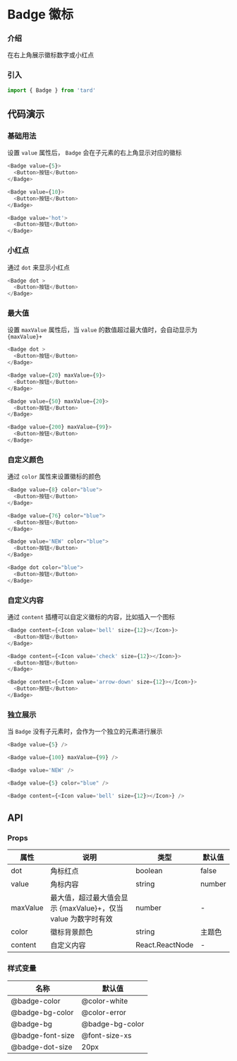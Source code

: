 # Badge 徽标
### 介绍
在右上角展示徽标数字或小红点
### 引入
```js
import { Badge } from 'tard'
```
## 代码演示
### 基础用法
设置 `value` 属性后， `Badge` 会在子元素的右上角显示对应的徽标
```js
<Badge value={5}>
  <Button>按钮</Button>
</Badge>

<Badge value={10}>
  <Button>按钮</Button>
</Badge>

<Badge value='hot'>
  <Button>按钮</Button>
</Badge>
```

### 小红点
通过 `dot` 来显示小红点
```js
<Badge dot >
  <Button>按钮</Button>
</Badge>
```
### 最大值
设置 `maxValue` 属性后，当 `value` 的数值超过最大值时，会自动显示为 `{maxValue}+`
```js
<Badge dot >
  <Button>按钮</Button>
</Badge>

<Badge value={20} maxValue={9}>
  <Button>按钮</Button>
</Badge>

<Badge value={50} maxValue={20}>
  <Button>按钮</Button>
</Badge>

<Badge value={200} maxValue={99}>
  <Button>按钮</Button>
</Badge>
```

### 自定义颜色
通过 `color` 属性来设置徽标的颜色
```js
<Badge value={8} color="blue">
  <Button>按钮</Button>
</Badge>

<Badge value={76} color="blue">
  <Button>按钮</Button>
</Badge>

<Badge value='NEW' color="blue">
  <Button>按钮</Button>
</Badge>

<Badge dot color="blue">
  <Button>按钮</Button>
</Badge>
```
### 自定义内容
通过 `content` 插槽可以自定义徽标的内容，比如插入一个图标
```js
<Badge content={<Icon value='bell' size={12}></Icon>}>
  <Button>按钮</Button>
</Badge>

<Badge content={<Icon value='check' size={12}></Icon>}>
  <Button>按钮</Button>
</Badge>

<Badge content={<Icon value='arrow-down' size={12}></Icon>}>
  <Button>按钮</Button>
</Badge>
```

### 独立展示
当 `Badge` 没有子元素时，会作为一个独立的元素进行展示
```js
<Badge value={5} />

<Badge value={100} maxValue={99} />

<Badge value='NEW' />

<Badge value={5} color="blue" />

<Badge content={<Icon value='bell' size={12}></Icon>} />
```

## API
### Props
| 属性     | 说明                                                          | 类型            | 默认值 |
| -------- | ------------------------------------------------------------- | --------------- | ------ |
| dot      | 角标红点                                                      | boolean         | false  |
| value    | 角标内容                                                      | string          | number | - |
| maxValue | 最大值，超过最大值会显示 {maxValue}+，仅当 value 为数字时有效 | number          | -      |
| color    | 徽标背景颜色                                                  | string          | 主题色 |
| content  | 自定义内容                                                    | React.ReactNode | -      |

### 样式变量
| 名称             | 默认值          |
| ---------------- | --------------- |
| @badge-color     | @color-white    |
| @badge-bg-color  | @color-error    |
| @badge-bg        | @badge-bg-color |
| @badge-font-size | @font-size-xs   |
| @badge-dot-size  | 20px            |

